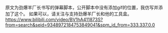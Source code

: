 原文为劲爆羊厂长书写的弹幕脚本，公开脚本中没有添加gif的位置，我仿写并添加了这个。
如果可以，请关注与支持劲爆羊厂长和他的工具盒。
https://www.bilibili.com/video/BV1hA411873S?from=search&seid=9348972184753849041&spm_id_from=333.337.0.0
